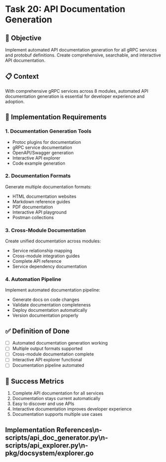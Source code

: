 <!-- file: tasks/20-api-documentation-generation.md -->
<!-- version: 1.0.0 -->
<!-- guid: v0w0x0y0-t0u0-3v3w-7r7s-012345678tuv -->

# Task 20: API Documentation Generation

## 🎯 Objective

Implement automated API documentation generation for all gRPC services and
protobuf definitions. Create comprehensive, searchable, and interactive API
documentation.

## 📋 Context

With comprehensive gRPC services across 8 modules, automated API documentation
generation is essential for developer experience and adoption.

## 🔧 Implementation Requirements

### 1. Documentation Generation Tools

- Protoc plugins for documentation
- gRPC service documentation
- OpenAPI/Swagger generation
- Interactive API explorer
- Code example generation

### 2. Documentation Formats

Generate multiple documentation formats:

- HTML documentation websites
- Markdown reference guides
- PDF documentation
- Interactive API playground
- Postman collections

### 3. Cross-Module Documentation

Create unified documentation across modules:

- Service relationship mapping
- Cross-module integration guides
- Complete API reference
- Service dependency documentation

### 4. Automation Pipeline

Implement automated documentation pipeline:

- Generate docs on code changes
- Validate documentation completeness
- Deploy documentation automatically
- Version documentation properly

## ✅ Definition of Done

- [ ] Automated documentation generation working
- [ ] Multiple output formats supported
- [ ] Cross-module documentation complete
- [ ] Interactive API explorer functional
- [ ] Documentation pipeline automated

## 🎯 Success Metrics

1. Complete API documentation for all services
2. Documentation stays current automatically
3. Easy to discover and use APIs
4. Interactive documentation improves developer experience
5. Documentation supports multiple use cases

## Implementation References\n- scripts/api_doc_generator.py\n- scripts/api_explorer.py\n- pkg/docsystem/explorer.go
